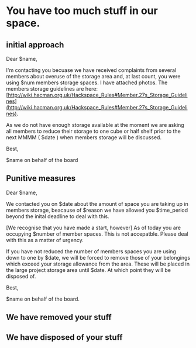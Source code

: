 # You have too much stuff in our space.

## initial approach

Dear $name,

I'm contacting you becuase we have received complaints from several members about overuse of the storage area and, at last count, you were using $num members storage spaces. I have attached photos. The members storage guidelines are here: [http://wiki.hacman.org.uk/Hackspace_Rules#Member.27s_Storage_Guidelines](http://wiki.hacman.org.uk/Hackspace_Rules#Member.27s_Storage_Guidelines).

As we do not have enough storage available at the moment we are asking all members to reduce their storage to one cube or half shelf prior to the next MMMM ( $date ) when members storage will be discussed.

Best,

$name
on behalf of the board

## Punitive measures

Dear $name,

We contacted you on $date about the amount of space you are taking up in members storage, beacause of $reason we have allowed you $time_period beyond the inital deadline to deal with this.

[We recognise that you have made a start, however] As of today you are occupying $number of member spaces. This is not accepatble. Please deal with this as a matter of urgency.

If you have not reduced the number of members spaces you are using down to one by $date, we will be forced to remove those of your belongings which exceed your storage allowance from the area. These will be placed in the large project storage area until $date. At which point they will be disposed of.

Best,

$name
on behalf of the board.

## We have removed your stuff

## We have disposed of your stuff
